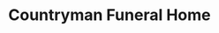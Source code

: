 ---
title: "Countryman Funeral Home"
url: /pecatonica/countryman-funeral-home/
shop: funeral directors
---